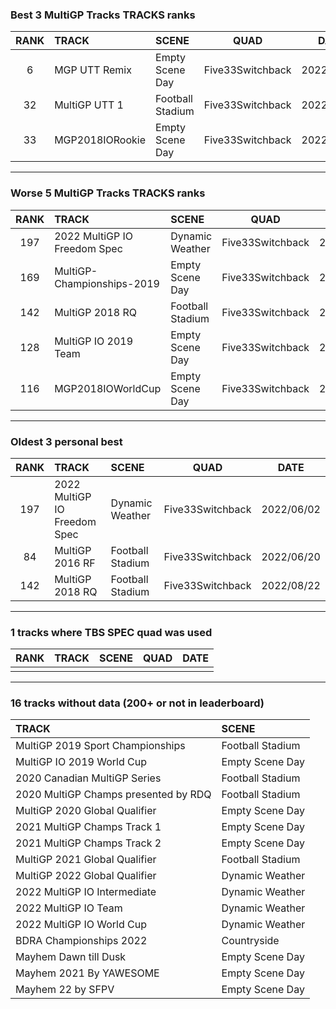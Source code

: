 ### Best 3 MultiGP Tracks TRACKS ranks
|RANK|TRACK|SCENE|QUAD|DATE|
|:---:|:---|:---|:---:|:---:|
|6|MGP UTT Remix|Empty Scene Day|Five33Switchback|2022/09/25|
|32|MultiGP UTT 1|Football Stadium|Five33Switchback|2022/09/25|
|33|MGP2018IORookie|Empty Scene Day|Five33Switchback|2022/09/25|
---
### Worse 5 MultiGP Tracks TRACKS ranks
|RANK|TRACK|SCENE|QUAD|DATE|
|:---:|:---|:---|:---:|:---:|
|197|2022 MultiGP IO Freedom Spec|Dynamic Weather|Five33Switchback|2022/06/02|
|169|MultiGP-Championships-2019|Empty Scene Day|Five33Switchback|2022/08/22|
|142|MultiGP 2018 RQ|Football Stadium|Five33Switchback|2022/08/22|
|128|MultiGP IO 2019 Team|Empty Scene Day|Five33Switchback|2022/08/23|
|116|MGP2018IOWorldCup|Empty Scene Day|Five33Switchback|2022/09/18|
---
### Oldest 3 personal best
|RANK|TRACK|SCENE|QUAD|DATE|
|:---:|:---|:---|:---:|:---:|
|197|2022 MultiGP IO Freedom Spec|Dynamic Weather|Five33Switchback|2022/06/02|
|84|MultiGP 2016 RF|Football Stadium|Five33Switchback|2022/06/20|
|142|MultiGP 2018 RQ|Football Stadium|Five33Switchback|2022/08/22|
---
### 1 tracks where TBS SPEC quad was used
|RANK|TRACK|SCENE|QUAD|DATE|
|:---:|:---|:---|:---:|:---:|
||||||
---
### 16 tracks without data (200+ or not in leaderboard)
|TRACK|SCENE|
|:---|:---|
|MultiGP 2019 Sport Championships|Football Stadium|
|MultiGP IO 2019 World Cup|Empty Scene Day|
|2020 Canadian MultiGP Series|Football Stadium|
|2020 MultiGP Champs presented by RDQ|Football Stadium|
|MultiGP 2020 Global Qualifier|Empty Scene Day|
|2021 MultiGP Champs Track 1|Empty Scene Day|
|2021 MultiGP Champs Track 2|Empty Scene Day|
|MultiGP 2021 Global Qualifier|Football Stadium|
|MultiGP 2022 Global Qualifier|Dynamic Weather|
|2022 MultiGP IO Intermediate|Dynamic Weather|
|2022 MultiGP IO Team|Dynamic Weather|
|2022 MultiGP IO World Cup|Dynamic Weather|
|BDRA Championships 2022|Countryside|
|Mayhem Dawn till Dusk|Empty Scene Day|
|Mayhem 2021 By YAWESOME|Empty Scene Day|
|Mayhem 22 by SFPV|Empty Scene Day|
